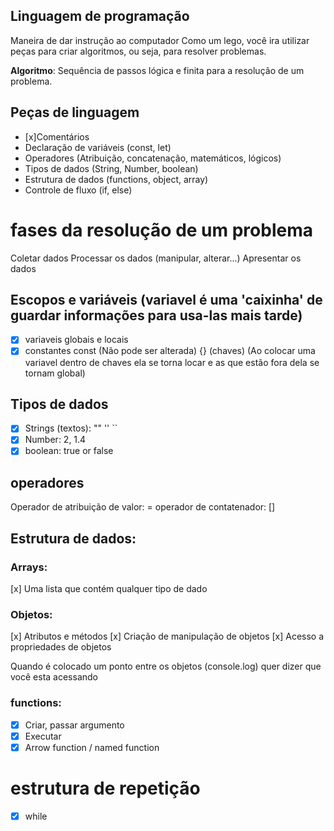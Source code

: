 


 ## Linguagem de programação

  Maneira de dar instrução ao computador
  Como um lego, você ira utilizar peças para criar algoritmos, ou seja, para resolver problemas.

   **Algoritmo**: Sequência de passos lógica e finita para a resolução de um problema.

   ## Peças de linguagem 

- [x]Comentários
- Declaração de variáveis (const, let)
- Operadores (Atribuição, concatenação, matemáticos, lógicos)
- Tipos de dados (String, Number, boolean)
- Estrutura de dados (functions, object, array)
- Controle de fluxo (if, else)

# fases da resolução de um problema

Coletar dados
Processar os dados (manipular, alterar...)
Apresentar os dados

## Escopos e variáveis (variavel é uma 'caixinha' de guardar informações para usa-las mais tarde)
- [x] variaveis globais e locais
- [x] constantes
const (Não pode ser alterada)
{} (chaves) (Ao colocar uma variavel dentro de chaves ela se torna locar e as que estão fora dela se tornam global)

## Tipos de dados

- [x] Strings (textos): "" '' ``
- [x] Number: 2, 1.4
- [x] boolean: true or false

## operadores

Operador de atribuição de valor: =
operador de contatenador: []

## Estrutura de dados:

### Arrays:

[x] Uma lista que contém qualquer tipo de dado

### Objetos:

[x] Atributos e métodos
[x] Criação de manipulação de objetos
[x] Acesso a propriedades de objetos

Quando é colocado um ponto entre os objetos (console.log) quer dizer que você esta acessando 

### functions:

- [x] Criar, passar argumento
- [x] Executar
- [x] Arrow function / named function

 # estrutura de repetição

 - [x] while